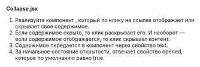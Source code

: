 **Collapse.jsx**


1. Реализуйте компонент <Collapse>, который по клику на ссылке отображает или скрывает свое содержимое. 
2. Если содержимое скрыто, то клик раскрывает его. И наоборот — если содержимое отображается, то клик скрывает контент. 
3. Содержимое передается в компонент через свойство text. 
4. За начальное состояние открытости, отвечает свойство opened, которое по умолчанию равно true.
